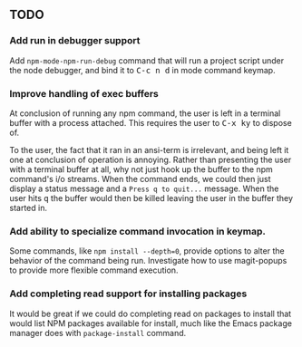 ## TODO

### Add run in debugger support

Add `npm-mode-npm-run-debug` command that will run a project script
under the node debugger, and bind it to <kbd>C-c n d</kbd> in mode
command keymap.

### Improve handling of exec buffers ###

At conclusion of running any npm command, the user is left in a
terminal buffer with a process attached. This requires the user to
<kbd>C-x k</kbd><kbd>y</kbd> to dispose of.

To the user, the fact that it ran in an ansi-term is irrelevant, and
being left it one at conclusion of operation is annoying. Rather than
presenting the user with a terminal buffer at all, why not just hook
up the buffer to the npm command's i/o streams. When the command ends,
we could then just display a status message and a `Press q to quit...`
message. When the user hits <kbd>q</kbd> the buffer would then be
killed leaving the user in the buffer they started in.

### Add ability to specialize command invocation in keymap.

Some commands, like `npm install --depth=0`, provide options to alter
the behavior of the command being run.  Investigate how to use
magit-popups to provide more flexible command execution.

### Add completing read support for installing packages

It would be great if we could do completing read on packages to
install that would list NPM packages available for install, much
like the Emacs package manager does with `package-install` command.
